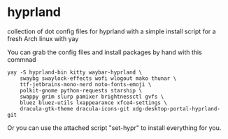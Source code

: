 # hyprland

collection of dot config files for hyprland with a simple install script for a fresh Arch linux with yay

You can grab the config files and install packages by hand with this commnad
```
yay -S hyprland-bin kitty waybar-hyprland \
    swaybg swaylock-effects wofi wlogout mako thunar \
    ttf-jetbrains-mono-nerd noto-fonts-emoji \
    polkit-gnome python-requests starship \
    swappy grim slurp pamixer brightnessctl gvfs \
    bluez bluez-utils lxappearance xfce4-settings \
    dracula-gtk-theme dracula-icons-git xdg-desktop-portal-hyprland-git
```

Or you can use the attached script "set-hypr" to install everything for you.
